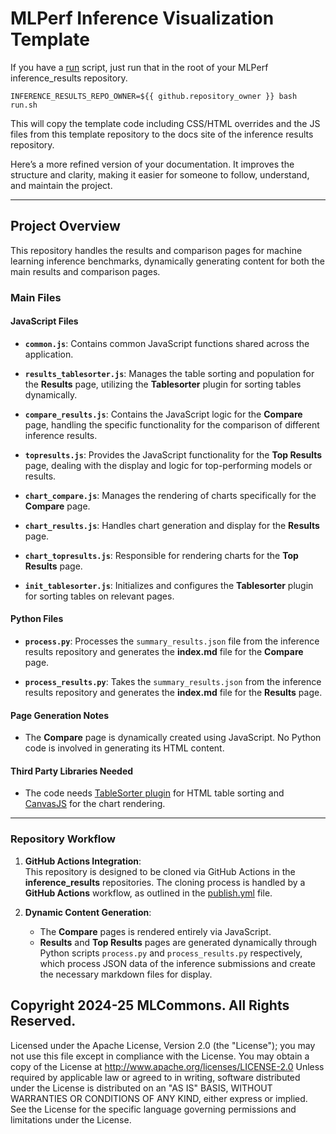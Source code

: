 # MLPerf Inference Visualization Template

If you have a [run](https://raw.githubusercontent.com/GATEOverflow/inference_results_v4.1/main/run.sh) script, just run that in the root of your MLPerf inference_results repository.

```
INFERENCE_RESULTS_REPO_OWNER=${{ github.repository_owner }} bash run.sh
```

This will copy the template code including CSS/HTML overrides and the JS files from this template repository to the docs site of the inference results repository.

Here’s a more refined version of your documentation. It improves the structure and clarity, making it easier for someone to follow, understand, and maintain the project.

---

## Project Overview

This repository handles the results and comparison pages for machine learning inference benchmarks, dynamically generating content for both the main results and comparison pages. 

### Main Files

#### JavaScript Files

- **`common.js`**: Contains common JavaScript functions shared across the application.
  
- **`results_tablesorter.js`**: Manages the table sorting and population for the **Results** page, utilizing the **Tablesorter** plugin for sorting tables dynamically.
  
- **`compare_results.js`**: Contains the JavaScript logic for the **Compare** page, handling the specific functionality for the comparison of different inference results.
  
- **`topresults.js`**: Provides the JavaScript functionality for the **Top Results** page, dealing with the display and logic for top-performing models or results.
  
- **`chart_compare.js`**: Manages the rendering of charts specifically for the **Compare** page.
  
- **`chart_results.js`**: Handles chart generation and display for the **Results** page.
  
- **`chart_topresults.js`**: Responsible for rendering charts for the **Top Results** page.

- **`init_tablesorter.js`**: Initializes and configures the **Tablesorter** plugin for sorting tables on relevant pages.

#### Python Files

- **`process.py`**: Processes the `summary_results.json` file from the inference results repository and generates the **index.md** file for the **Compare** page.
  
- **`process_results.py`**: Takes the `summary_results.json` from the inference results repository and generates the **index.md** file for the **Results** page.

#### Page Generation Notes

- The **Compare** page is dynamically created using JavaScript. No Python code is involved in generating its HTML content.

#### Third Party Libraries Needed
- The code needs [TableSorter plugin](https://github.com/Mottie/tablesorter) for HTML table sorting and [CanvasJS](https://canvasjs.com/) for the chart rendering. 

---

### Repository Workflow

1. **GitHub Actions Integration**:  
   This repository is designed to be cloned via GitHub Actions in the **inference_results** repositories. The cloning process is handled by a **GitHub Actions** workflow, as outlined in the [publish.yml](https://github.com/mlcommons/mlperf_inference_submissions/blob/main/.github/workflows/publish.yml) file.

2. **Dynamic Content Generation**:  
   - The **Compare** pages is rendered entirely via JavaScript.
   - **Results** and **Top Results** pages are generated dynamically through Python scripts `process.py` and `process_results.py` respectively, which process JSON data of the inference submissions and create the necessary markdown files for display.



## Copyright 2024-25 MLCommons. All Rights Reserved.
Licensed under the Apache License, Version 2.0 (the "License");
you may not use this file except in compliance with the License.
You may obtain a copy of the License at
    http://www.apache.org/licenses/LICENSE-2.0
Unless required by applicable law or agreed to in writing, software
distributed under the License is distributed on an "AS IS" BASIS,
WITHOUT WARRANTIES OR CONDITIONS OF ANY KIND, either express or implied.
See the License for the specific language governing permissions and
limitations under the License.
